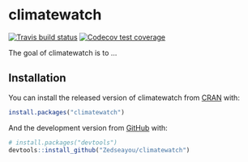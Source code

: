 
<!-- README.md is generated from README.Rmd. Please edit that file -->

# climatewatch

<!-- badges: start -->

[![Travis build
status](https://travis-ci.org/Zedseayou/climatewatch.svg?branch=master)](https://travis-ci.org/Zedseayou/climatewatch)
[![Codecov test
coverage](https://codecov.io/gh/Zedseayou/climatewatch/branch/master/graph/badge.svg)](https://codecov.io/gh/Zedseayou/climatewatch?branch=master)
<!-- badges: end -->

The goal of climatewatch is to …

## Installation

You can install the released version of climatewatch from
[CRAN](https://CRAN.R-project.org) with:

``` r
install.packages("climatewatch")
```

And the development version from [GitHub](https://github.com/) with:

``` r
# install.packages("devtools")
devtools::install_github("Zedseayou/climatewatch")
```
